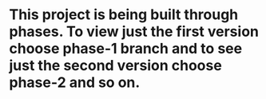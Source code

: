 # This project is being built through phases. To view just the first version choose phase-1 branch and to see just the second version choose phase-2 and so on.
